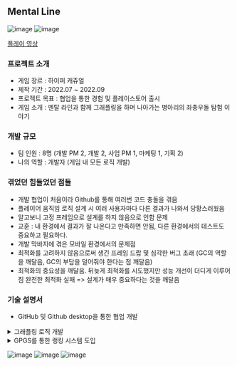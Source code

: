 ## Mental Line
![image](https://github.com/TYDTYD/Alone_Or_Together_ver2/assets/48386074/14203676-ccde-4794-8491-cc9a0d11f12c)
![image](https://github.com/TYDTYD/Alone_Or_Together_ver2/assets/48386074/1124ace9-c2ca-4a05-afb9-4637537f931e)

[플레이 영상](https://youtu.be/JhcfNx301ok)
### 프로젝트 소개
- 게임 장르 : 하이퍼 캐쥬얼
- 제작 기간 : 2022.07 ~ 2022.09
- 프로젝트 목표 : 협업을 통한 경험 및 플레이스토어 출시
- 게임 소개 : 멘탈 라인과 함께 그래플링을 하며 나아가는 병아리의 좌충우돌 탐험 이야기

### 개발 규모
- 팀 인원 : 8명 (개발 PM 2, 개발 2, 사업 PM 1, 마케팅 1, 기획 2)
- 나의 역할 : 개발자 (게임 내 모든 로직 개발)

### 겪었던 힘들었던 점들
- 개발 협업이 처음이라 Github를 통해 여러번 코드 충돌을 겪음
- 플레이어 움직임 로직 설계 시 여러 사용자마다 다른 결과가 나와서 당황스러웠음
- 알고보니 고정 프레임으로 설계를 하지 않음으로 인함 문제
- 교훈 : 내 환경에서 결과가 잘 나온다고 만족하면 안됨, 다른 환경에서의 테스트도 중요하고 필요하다.
- 개발 막바지에 겪은 모바일 환경에서의 문제점
- 최적화를 고려하지 않음으로써 생긴 프레임 드랍 및 심각한 버그 초래 (GC의 역할을 깨달음, GC의 부담을 덜어줘야 한다는 점 깨달음)
- 최적화의 중요성을 깨달음. 뒤늦게 최적화를 시도했지만 성능 개선이 더디게 이루어짐 완전한 최적화 실패 => 설계가 매우 중요하다는 것을 깨달음
### 기술 설명서
- GitHub 및 Github desktop을 통한 협업 개발

<details>
  <summary>
    그래플링 로직 개발
  </summary>
<pre>
  <code>
    private void Awake()
    {
        lr = GetComponent<LineRenderer>();
        lr.enabled = false;
    }
    // Start is called before the first frame update
    void Start()
    {
        player = GameObject.FindWithTag("Player");
        hook.Grapple += Grapple;
        dir = transform.right + 2f * transform.up;
    }

    // Update is called once per frame
    private void Update()
    {
        transform.position = player.transform.position;
        if (Input.GetMouseButtonDown(0))
        {
            if(Time.timeScale == 1)
            {
                gr.Play();

            }
            StartGrapple();
        }
        else if (Input.GetMouseButtonUp(0))
        {
            StopGrapple();
        }
    }

    private void LateUpdate()
    {
        DrawRope();
    }

    void StartGrapple()
    {
        lr.enabled = true;
        RaycastHit hit;
        if (Physics.Raycast(player.transform.position, dir, out hit, maxDistance, WhatIsGrappleable))
        {
            hook.gameObject.SetActive(true);
            grapplePoint = new Vector3(hit.collider.transform.position.x, hit.collider.transform.position.y - (hit.collider.transform.lossyScale.y / 2f));
            lr.positionCount = 2;
            currentGrapplePoint = transform.position;
        }
        else
        {
            hook.gameObject.SetActive(false);
        }
    }

    void DrawRope()
    {
        if (lr.positionCount == 0) return;

        currentGrapplePoint = Vector3.MoveTowards(currentGrapplePoint, grapplePoint, Time.deltaTime * speed);

        lr.SetPosition(0, transform.position+new Vector3(0,0.3f));
        lr.SetPosition(1, currentGrapplePoint);
    }
    void StopGrapple()
    {
        lr.positionCount = 0;
        Destroy(joint);
    }
    public bool IsGrappling()
    {
        return joint != null;
    }
    public Vector3 GetGrapplePoint()
    {
        return grapplePoint;
    }
    public Vector3 GetHookPoint()
    {
        return currentGrapplePoint;
    }
    void Grapple()
    {
        joint = player.gameObject.AddComponent<SpringJoint>();
        
        joint.autoConfigureConnectedAnchor = false;
        joint.connectedAnchor = grapplePoint;

        float distanceFromPoint = Vector3.Distance(player.transform.position, grapplePoint);
        
        joint.maxDistance = distanceFromPoint;
        joint.minDistance = 0f;
        joint.spring = 5f;
        joint.damper = 10f;
        joint.massScale = 100f;
    }
  </code>
</pre>  
</details>
<details>
  <summary>
    GPGS를 통한 랭킹 시스템 도입
  </summary>
<pre>
  <code>

  </code>
</pre>  
</details>

![image](https://github.com/TYDTYD/Alone_Or_Together_ver2/assets/48386074/fa056cc6-f348-4ef0-94f9-16f91e99f5d1)
![image](https://github.com/TYDTYD/Alone_Or_Together_ver2/assets/48386074/f629fdf6-2212-4962-bede-7bb05fcb190d)
![image](https://github.com/TYDTYD/Alone_Or_Together_ver2/assets/48386074/3b8c07c3-1696-4580-a20c-d26c5f3b3baf)

